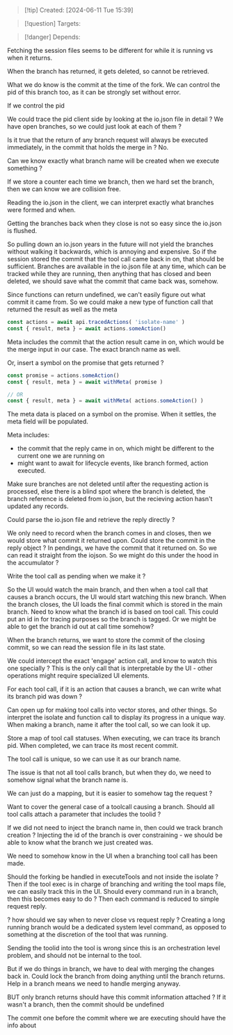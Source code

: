 
>[!tip] Created: [2024-06-11 Tue 15:39]

>[!question] Targets: 

>[!danger] Depends: 

Fetching the session files seems to be different for while it is running vs when it returns.

When the branch has returned, it gets deleted, so cannot be retrieved.

What we do know is the commit at the time of the fork.
We can control the pid of this branch too, as it can be strongly set without error.

If we control the pid

We could trace the pid client side by looking at the io.json file in detail ?
We have open branches, so we could just look at each of them ?

Is it true that the return of any branch request will always be executed immediately, in the commit that holds the merge in ?
No.

Can we know exactly what branch name will be created when we execute something ?

If we store a counter each time we branch, then we hard set the branch, then we can know we are collision free.

Reading the io.json in the client, we can interpret exactly what branches were formed and when.

Getting the branches back when they close is not so easy since the io.json is flushed.

So pulling down an io.json years in the future will not yield the branches without walking it backwards, which is annoying and expensive.
So if the session stored the commit that the tool call came back in on, that should be sufficient.
Branches are available in the io.json file at any time, which can be tracked while they are running, then anything that has closed and been deleted, we should save what the commit that came back was, somehow.

Since functions can return undefined, we can't easily figure out what commit it came from.
So we could make a new type of function call that returned the result as well as the meta
```js
const actions = await api.tracedActions( 'isolate-name' )
const { result, meta } = await actions.someAction()
```
Meta includes the commit that the action result came in on, which would be the merge input in our case.  The exact branch name as well.

Or, insert a symbol on the promise that gets returned ?
```js
const promise = actions.someAction()
const { result, meta } = await withMeta( promise )

// OR
const { result, meta } = await withMeta( actions.someAction() )

```

The meta data is placed on a symbol on the promise.  When it settles, the meta field will be populated. 

Meta includes:
- the commit that the reply came in on, which might be different to the current one we are running on
- might want to await for lifecycle events, like branch formed, action executed.

Make sure branches are not deleted until after the requesting action is processed, else there is a blind spot where the branch is deleted, the branch reference is deleted from io.json, but the recieving action hasn't updated any records.

Could parse the io.json file and retrieve the reply directly ?

We only need to record when the branch comes in and closes, then we would store what commit it returned upon.
Could store the commit in the reply object ?
In pendings, we have the commit that it returned on.
So we can read it straight from the iojson.
So we might do this under the hood in the accumulator ?

Write the tool call as pending when we make it ?

So the UI would watch the main branch, and then when a tool call that causes a branch occurs, the UI would start watching this new branch.  When the branch closes, the UI loads the final commit which is stored in the main branch.
Need to know what the branch id is based on tool call.  This could put an id in for tracing purposes so the branch is tagged.
Or we might be able to get the branch id out at call time somehow?

When the branch returns, we want to store the commit of the closing commit, so we can read the session file in its last state.


We could intercept the exact 'engage' action call, and know to watch this one specially ?
This is the only call that is interpretable by the UI - other operations might require specialized UI elements.

For each tool call, if it is an action that causes a branch, we can write what its branch pid was down ?

Can open up for making tool calls into vector stores, and other things.  So interpret the isolate and function call to display its progress in a unique way.
When making a branch, name it after the tool call, so we can look it up.

Store a map of tool call statuses.  When executing, we can trace its branch pid.  When completed, we can trace its most recent commit.

The tool call is unique, so we can use it as our branch name.

The issue is that not all tool calls branch, but when they do, we need to somehow signal what the branch name is.

We can just do a mapping, but it is easier to somehow tag the request ?

Want to cover the general case of a toolcall causing a branch.
Should all tool calls attach a parameter that includes the toolid ?

If we did not need to inject the branch name in, then could we track branch creation ?
Injecting the id of the branch is over constraining - we should be able to know what the branch we just created was.

We need to somehow know in the UI when a branching tool call has been made.

Should the forking be handled in executeTools and not inside the isolate ?
Then if the tool exec is in charge of branching and writing the tool maps file, we can easily track this in the UI.
Should every command run in a branch, then this becomes easy to do ?
Then each command is reduced to simple request reply.

? how should we say when to never close vs request reply ?
Creating a long running branch would be a dedicated system level command, as opposed to something at the discretion of the tool that was running.

Sending the toolid into the tool is wrong since this is an orchestration level problem, and should not be internal to the tool.

But if we do things in branch, we have to deal with merging the changes back in.
Could lock the branch from doing anything until the branch returns.
Help in a branch means we need to handle merging anyway.

BUT only branch returns should have this commit information attached ? 
If it wasn't a branch, then the commit should be undefined

The commit one before the commit where we are executing should have the info about 
